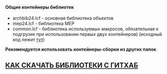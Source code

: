 #### Общие контейнеры библиотек

-   archbib24.lcf - основная библиотека объектов
-   mep24.lcf - библиотека МЕР
-   common.lcf - библиотека используемых макросов, обязательная к подгрузке при использовании первых двух контейнеров) (исходный код лежит [тут](https://github.com/kuvbur/gdl_macro "тут"))

**Рекомендуется использовать контейнеры-сборки из других папок**


## [КАК СКАЧАТЬ БИБЛИОТЕКИ С ГИТХАБ](https://github.com/kuvbur/gdl_bibl#%D0%BA%D0%B0%D0%BA-%D1%81%D0%BA%D0%B0%D1%87%D0%B0%D1%82%D1%8C-%D0%B1%D0%B8%D0%B1%D0%BB%D0%B8%D0%BE%D1%82%D0%B5%D0%BA%D0%B8)
